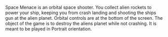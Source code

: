 Space Menace is an orbital space shooter. You collect alien rockets to power your ship, keeping you from crash landing and shooting the ships gun at the alien planet.  Orbital controls are at the bottom of the screen.  The object of the game is to destroy the aliens planet while not crashing.  It is meant to be played in Portrait orientation.